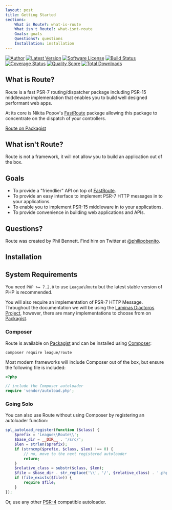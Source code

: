 ```yaml
---
layout: post
title: Getting Started
sections:
    What is Route?: what-is-route
    What isn't Route?: what-isnt-route
    Goals: goals
    Questions?: questions
    Installation: installation
---
```

[![Author](https://img.shields.io/badge/author-@philipobenito-blue.svg?style=flat-square)](https://twitter.com/philipobenito)
[![Latest Version](https://img.shields.io/github/release/thephpleague/route.svg?style=flat-square)](https://github.com/thephpleague/route/releases)
[![Software License](https://img.shields.io/badge/license-MIT-brightgreen.svg?style=flat-square)](https://github.com/thephpleague/route/blob/master/LICENSE.md)
[![Build Status](https://img.shields.io/travis/thephpleague/route/master.svg?style=flat-square)](https://travis-ci.org/thephpleague/route)
[![Coverage Status](https://img.shields.io/scrutinizer/coverage/g/thephpleague/route.svg?style=flat-square)](https://scrutinizer-ci.com/g/thephpleague/route/code-structure)
[![Quality Score](https://img.shields.io/scrutinizer/g/thephpleague/route.svg?style=flat-square)](https://scrutinizer-ci.com/g/thephpleague/route)
[![Total Downloads](https://img.shields.io/packagist/dt/league/route.svg?style=flat-square)](https://packagist.org/packages/league/route)

## What is Route?

Route is a fast PSR-7 routing/dispatcher package including PSR-15 middleware implementation that enables you to build well designed performant web apps.

At its core is Nikita Popov's [FastRoute](https://github.com/nikic/FastRoute) package allowing this package to concentrate on the dispatch of your controllers.

[Route on Packagist](https://packagist.org/packages/league/route)

## What isn't Route?

Route is not a framework, it will not allow you to build an application out of the box.

## Goals

- To provide a "friendlier" API on top of [FastRoute](https://github.com/nikic/FastRoute).
- To provide an easy interface to implement PSR-7 HTTP messages in to your applications.
- To enable you to implement PSR-15 middleware in to your applications.
- To provide convenience in building web applications and APIs.

## Questions?

Route was created by Phil Bennett. Find him on Twitter at [@philipobenito](https://twitter.com/philipobenito).

## Installation

## System Requirements

You need `PHP >= 7.2.0` to use `League\Route` but the latest stable version of PHP is recommended.

You will also require an implementation of PSR-7 HTTP Message. Throughout the documentation we will be using the [Laminas Diactoros Project](https://github.com/laminas/laminas-diactoros/), however, there are many implementations to choose from on [Packagist](https://packagist.org/providers/psr/http-message-implementation).

### Composer

Route is available on [Packagist](https://packagist.org/packages/league/route) and can be installed using [Composer](https://getcomposer.org/):

~~~
composer require league/route
~~~

Most modern frameworks will include Composer out of the box, but ensure the following file is included:

~~~php
<?php

// include the Composer autoloader
require 'vendor/autoload.php';
~~~

### Going Solo

You can also use Route without using Composer by registering an autoloader function:

~~~php
spl_autoload_register(function ($class) {
    $prefix = 'League\\Route\\';
    $base_dir = __DIR__ . '/src/';
    $len = strlen($prefix);
    if (strncmp($prefix, $class, $len) !== 0) {
        // no, move to the next registered autoloader
        return;
    }
    $relative_class = substr($class, $len);
    $file = $base_dir . str_replace('\\', '/', $relative_class) . '.php';
    if (file_exists($file)) {
        require $file;
    }
});
~~~

Or, use any other [PSR-4](http://www.php-fig.org/psr/psr-4/) compatible autoloader.

